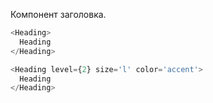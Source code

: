 Компонент заголовка.

```js padded
<Heading>
  Heading
</Heading>
```

```js padded
<Heading level={2} size='l' color='accent'>
  Heading
</Heading>
```
